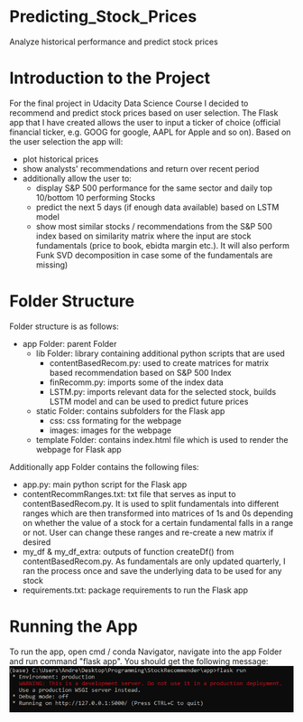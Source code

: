 # Predicting_Stock_Prices
Analyze historical performance and predict stock prices

# Introduction to the Project
For the final project in Udacity Data Science Course I decided to recommend and predict stock prices based on user selection. The Flask app that I have created allows the user to input a ticker of choice (official financial ticker, e.g. GOOG for google, AAPL for Apple and so on). Based on the user selection the app will:
* plot historical prices
* show analysts' recommendations and return over recent period
* additionally allow the user to:
  * display S&P 500 performance for the same sector and daily top 10/bottom 10 performing Stocks
  * predict the next 5 days (if enough data available) based on LSTM model
  * show most similar stocks / recommendations from the S&P 500 index based on similarity matrix where the input are stock fundamentals (price to book, ebidta margin etc.). It will also perform Funk SVD decomposition in case some of the fundamentals are missing)

# Folder Structure
Folder structure is as follows:
* app Folder: parent Folder
  * lib Folder: library containing additional python scripts that are used
    * contentBasedRecom.py: used to create matrices for matrix based recommendation based on S&P 500 Index
    * finRecomm.py: imports some of the index data
    * LSTM.py: imports relevant data for the selected stock, builds LSTM model and can be used to predict future prices
  * static Folder: contains subfolders for the Flask app
    * css: css formating for the webpage
    * images: images for the webpage
  * template Folder: contains index.html file which is used to render the webpage for Flask app

Additionally app Folder contains the following files:
* app.py: main python script for the Flask app
* contentRecommRanges.txt: txt file that serves as input to contentBasedRecom.py. It is used to split fundamentals into different ranges which are then transformed into matrices of 1s and 0s depending on whether the value of a stock for a certain fundamental falls in a range or not. User can change these ranges and re-create a new matrix if desired
* my_df & my_df_extra: outputs of function createDf() from contentBasedRecom.py. As fundamentals are only updated quarterly, I ran the process once and save the underlying data to be used for any stock
* requirements.txt: package requirements to run the Flask app

# Running the App
To run the app, open cmd / conda Navigator, navigate into the app Folder and run command "flask app". You should get the following message:
![cmd_rn](https://github.com/acp91/Predicting_Stock_Prices/blob/main/images_git/cmd.png)
